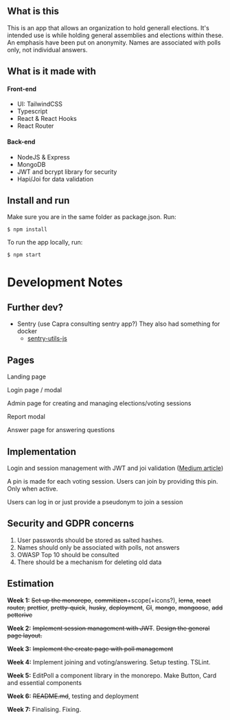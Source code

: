 ## What is this

This is an app that allows an organization to hold generall elections. It's intended use is while holding general assemblies and elections within these. An emphasis have been put on anonymity. Names are associated with polls only, not individual answers.

## What is it made with

#### Front-end

- UI: TailwindCSS
- Typescript
- React & React Hooks
- React Router

#### Back-end

- NodeJS & Express
- MongoDB
- JWT and bcrypt library for security
- Hapi/Joi for data validation

## Install and run

Make sure you are in the same folder as package.json. Run:

`$ npm install`

To run the app locally, run:

`$ npm start`

# Development Notes

## Further dev?

- Sentry (use Capra consulting sentry app?) They also had something for docker
  - [sentry-utils-js](https://github.com/capraconsulting/sentry-utils-js)

## Pages

Landing page

Login page / modal

Admin page for creating and managing elections/voting sessions

Report modal

Answer page for answering questions

## Implementation

Login and session management with JWT and joi validation ([Medium article](https://medium.com/@rossbulat/joi-for-node-exploring-javascript-object-schema-validation-50dd4b8e1b0f))

A pin is made for each voting session. Users can join by providing this pin. Only when active.

Users can log in or just provide a pseudonym to join a session

## Security and GDPR concerns

1. User passwords should be stored as salted hashes.
2. Names should only be associated with polls, not answers
3. OWASP Top 10 should be consulted
4. There should be a mechanism for deleting old data

## Estimation

**Week 1:** ~~Set up the monorepo~~, ~~commitizen~~+scope(+icons?), ~~lerna~~, ~~react router,~~ ~~prettier~~, ~~pretty-quick~~, ~~husky~~, ~~deployment~~, ~~CI~~, ~~mongo~~, ~~mongoose~~, ~~add~~ ~~petterive~~

**Week 2:** ~~Implement session management with JWT~~. ~~Design the general page layout.~~

**Week 3:** ~~Implement the create page with poll management~~

**Week 4:** Implement joining and voting/answering. Setup testing. TSLint.

**Week 5:** EditPoll a component library in the monorepo. Make Button, Card and essential components

**Week 6:** ~~README.md~~, testing and deployment

**Week 7:** Finalising. Fixing.
